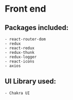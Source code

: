 # Front end

## Packages included:
    - react-router-dom
    - redux
    - react-redux
    - redux-thunk
    - redux-logger
    - react-icons
    - axios

## UI Library used:
    - Chakra UI

